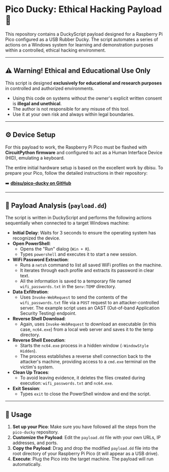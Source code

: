 # Pico Ducky: Ethical Hacking Payload 🦆

This repository contains a DuckyScript payload designed for a Raspberry Pi Pico configured as a USB Rubber Ducky. The script automates a series of actions on a Windows system for learning and demonstration purposes within a controlled, ethical hacking environment.



---

## ⚠️ Warning! Ethical and Educational Use Only

This script is designed **exclusively for educational and research purposes** in controlled and authorized environments.

* Using this code on systems without the owner's explicit written consent is **illegal and unethical**.
* The author is not responsible for any misuse of this tool.
* Use it at your own risk and always within legal boundaries.

---

## ⚙️ Device Setup

For this payload to work, the Raspberry Pi Pico must be flashed with **CircuitPython firmware** and configured to act as a Human Interface Device (HID), emulating a keyboard.

The entire initial hardware setup is based on the excellent work by dbisu. To prepare your Pico, follow the detailed instructions in their repository:

➡️ **[dbisu/pico-ducky on GitHub](https://github.com/dbisu/pico-ducky)**

---

## 📜 Payload Analysis (`payload.dd`)

The script is written in DuckyScript and performs the following actions sequentially when connected to a target Windows machine:

* **Initial Delay**: Waits for 3 seconds to ensure the operating system has recognized the device.
* **Open PowerShell**:
    * Opens the "Run" dialog (`Win + R`).
    * Types `powershell` and executes it to start a new session.
* **WiFi Password Extraction**:
    * Runs a `netsh` command to list all saved WiFi profiles on the machine.
    * It iterates through each profile and extracts its password in clear text.
    * All the information is saved to a temporary file named `wifi_passwords.txt` in the `$env:TEMP` directory.
* **Data Exfiltration**:
    * Uses `Invoke-WebRequest` to send the contents of the `wifi_passwords.txt` file via a `POST` request to an attacker-controlled server. The example script uses an OAST (Out-of-band Application Security Testing) endpoint.
* **Reverse Shell Download**:
    * Again, uses `Invoke-WebRequest` to download an executable (in this case, `nc64.exe`) from a local web server and saves it to the temp directory.
* **Reverse Shell Execution**:
    * Starts the `nc64.exe` process in a hidden window (`-WindowStyle Hidden`).
    * The process establishes a reverse shell connection back to the attacker's machine, providing access to a `cmd.exe` terminal on the victim's system.
* **Clean Up Traces**:
    * To avoid leaving evidence, it deletes the files created during execution: `wifi_passwords.txt` and `nc64.exe`.
* **Exit Session**:
    * Types `exit` to close the PowerShell window and end the script.

---

## 🚀 Usage

1.  **Set up your Pico**: Make sure you have followed all the steps from the `pico-ducky` repository.
2.  **Customize the Payload**: Edit the `payload.dd` file with your own URLs, IP addresses, and ports.
3.  **Copy the Payload**: Drag and drop the modified `payload.dd` file into the root directory of your Raspberry Pi Pico (it will appear as a USB drive).
4.  **Execute**: Plug the Pico into the target machine. The payload will run automatically.
